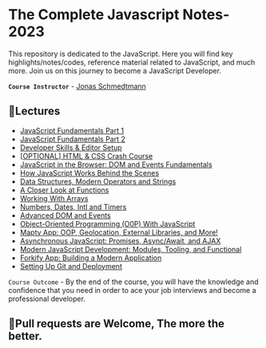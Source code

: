 # The Complete Javascript Notes-2023

This repository is dedicated to the JavaScript. Here you will find key highlights/notes/codes, reference material related to JavaScript, and much more. Join us on this journey to become a JavaScript Developer.

**`Course Instructor`** - [Jonas Schmedtmann](https://twitter.com/jonasschmedtman)

## 📖Lectures

- [JavaScript Fundamentals Part 1](https://github.com/subhadeeppaul/JavaScript-Notes/blob/main/Notes/JavaScript-Fundamentals.md)
- [JavaScript Fundamentals Part 2](https://github.com/subhadeeppaul/JavaScript-Notes/blob/main/Notes/JavaScript-Fundamental-2.md)
- [Developer Skills & Editor Setup](https://github.com/subhadeeppaul/JavaScript-Notes/blob/main/Notes/Developer%20skills-and-Editor-Setup.md)
- [[OPTIONAL] HTML & CSS Crash Course](https://github.com/subhadeeppaul/JavaScript-Notes/blob/main/Notes/Html-CSS.md)
- [JavaScript in the Browser: DOM and Events Fundamentals](https://github.com/subhadeeppaul/JavaScript-Notes/blob/main/Notes/DOM%20and%20Events%20Fundamentals.md)
- [How JavaScript Works Behind the Scenes](https://github.com/subhadeeppaul/JavaScript-Notes/blob/main/Notes/How%20JS%20Works%20Behind%20the%20Scenes.md)
- [Data Structures, Modern Operators and Strings]()
- [A Closer Look at Functions]()
- [Working With Arrays]()
- [Numbers, Dates, Intl and Timers]()
- [Advanced DOM and Events]()
- [Object-Oriented Programming (O0P) With JavaScript]()
- [Mapty App: OOP, Geolocation, External Libraries, and More!]()
- [Asynchronous JavaScript: Promises, Async/Await, and AJAX]()
- [Modern JavaScript Development: Modules, Tooling, and Functional]()
- [Forkify App: Building a Modern Application]()
- [Setting Up Git and Deployment]()

`Course Outcome` - By the end of the course, you will have the knowledge and confidence that you need in order to ace your job interviews and become a professional developer.

## 🚨Pull requests are Welcome, The more the better.
